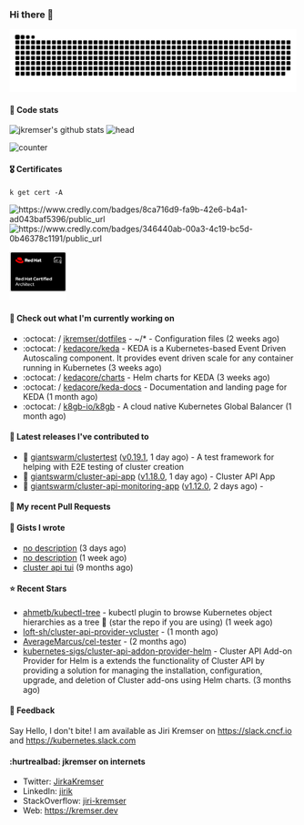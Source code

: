 ### Hi there 👋

<picture>
  <source media="(prefers-color-scheme: dark)" srcset="github-snake-dark.svg" />
  <source media="(prefers-color-scheme: light)" srcset="github-snake.svg" />
  <img alt="github-snake" src="github-snake.svg" />
</picture>

#### 📱 Code stats

![jkremser's github stats](https://github-readme-stats.vercel.app/api?username=jkremser&count_private=true&show_icons=true&hide_border=false&theme=tokyonight&title_color=5bcdec&bg_color=0d1117&border_radius=false) ![head](https://user-images.githubusercontent.com/535866/175570014-71166aaa-95f7-4a4f-869c-93a16481de4e.jpeg)



![counter](https://komarev.com/ghpvc/?username=jkremser&color=5bcdec&style=for-the-badge)

#### 🎖 Certificates
```
k get cert -A
```
<p align="left">
    <a style="text-decoration: none !important;" href="https://www.credly.com/badges/8ca716d9-fa9b-42e6-b4a1-ad043baf5396/public_url">
        <img src="https://training.linuxfoundation.org/wp-content/uploads/2022/11/CKA.png" alt="https://www.credly.com/badges/8ca716d9-fa9b-42e6-b4a1-ad043baf5396/public_url" width="110" height="110"/>
    </a>
    <a style="text-decoration: none !important;" href="https://www.credly.com/badges/346440ab-00a3-4c19-bc5d-0b46378c1191/public_url">
        <img src="https://training.linuxfoundation.org/wp-content/uploads/2022/11/CKS.png" alt="https://www.credly.com/badges/346440ab-00a3-4c19-bc5d-0b46378c1191/public_url" width="110" height="110"/>
    </a>
    <a style="text-decoration: none !important;" href="https://rhtapps.redhat.com/verify/?certId=120-194-022">
        <img src="./rhca.png" alt="https://rhtapps.redhat.com/verify/?certId=120-194-022" width="100" height="100"/>
    </a>
</p>

#### 👷 Check out what I'm currently working on

- :octocat: / [jkremser/dotfiles](https://github.com/jkremser/dotfiles) - ~/*  -  Configuration files (2 weeks ago)
- :octocat: / [kedacore/keda](https://github.com/kedacore/keda) -  KEDA is a Kubernetes-based Event Driven Autoscaling component. It provides event driven scale for any container running in Kubernetes  (3 weeks ago)
- :octocat: / [kedacore/charts](https://github.com/kedacore/charts) - Helm charts for KEDA (3 weeks ago)
- :octocat: / [kedacore/keda-docs](https://github.com/kedacore/keda-docs) - Documentation and landing page for KEDA (1 month ago)
- :octocat: / [k8gb-io/k8gb](https://github.com/k8gb-io/k8gb) - A cloud native Kubernetes Global Balancer (1 month ago)

#### 🔭 Latest releases I've contributed to

- 🎉 [giantswarm/clustertest](https://github.com/giantswarm/clustertest) ([v0.19.1](https://github.com/giantswarm/clustertest/releases/tag/v0.19.1), 1 day ago) - A test framework for helping with E2E testing of cluster creation
- 🎉 [giantswarm/cluster-api-app](https://github.com/giantswarm/cluster-api-app) ([v1.18.0](https://github.com/giantswarm/cluster-api-app/releases/tag/v1.18.0), 1 day ago) - Cluster API App
- 🎉 [giantswarm/cluster-api-monitoring-app](https://github.com/giantswarm/cluster-api-monitoring-app) ([v1.12.0](https://github.com/giantswarm/cluster-api-monitoring-app/releases/tag/v1.12.0), 2 days ago) - 

#### 🔨 My recent Pull Requests


#### 📓 Gists I wrote

- [no description](https://gist.github.com/ac5044a3305fb4d057bd66af22683c3a) (3 days ago)
- [no description](https://gist.github.com/d61a99a53023aefe09c0ca6cba218294) (1 week ago)
- [cluster api tui](https://gist.github.com/176c5bae04a9db8feea0f72217e8eff5) (9 months ago)

#### ⭐ Recent Stars

- [ahmetb/kubectl-tree](https://github.com/ahmetb/kubectl-tree) - kubectl plugin to browse Kubernetes object hierarchies as a tree 🎄 (star the repo if you are using) (1 week ago)
- [loft-sh/cluster-api-provider-vcluster](https://github.com/loft-sh/cluster-api-provider-vcluster) -  (1 month ago)
- [AverageMarcus/cel-tester](https://github.com/AverageMarcus/cel-tester) -  (2 months ago)
- [kubernetes-sigs/cluster-api-addon-provider-helm](https://github.com/kubernetes-sigs/cluster-api-addon-provider-helm) - Cluster API Add-on Provider for Helm is a extends the functionality of Cluster API by providing a solution for managing the installation, configuration, upgrade, and deletion of Cluster add-ons using Helm charts. (3 months ago)

#### 💬 Feedback

Say Hello, I don't bite! I am available as Jiri Kremser on https://slack.cncf.io and https://kubernetes.slack.com


#### :hurtrealbad: jkremser on internets

- Twitter: <a href="https://twitter.com/JirkaKremser">JirkaKremser</a>
- LinkedIn: <a href="https://www.linkedin.com/in/jirik/">jirik</a>
- StackOverflow: <a href="https://stackoverflow.com/users/1594980/jiri-kremser">jiri-kremser</a>
- Web: https://kremser.dev